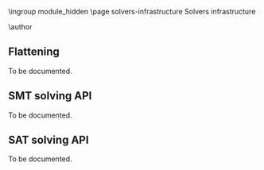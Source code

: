 \ingroup module_hidden 
\page solvers-infrastructure Solvers infrastructure

\author

## Flattening ##

To be documented.

## SMT solving API ##

To be documented.

## SAT solving API ##

To be documented.
